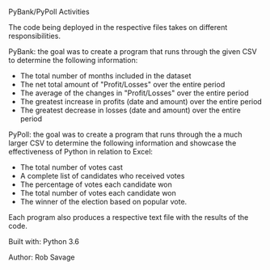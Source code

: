 PyBank/PyPoll Activities

The code being deployed in the respective files takes on different responsibilities.

PyBank: the goal was to create a program that runs through the given CSV to determine the following information:

  - The total number of months included in the dataset
  - The net total amount of "Profit/Losses" over the entire period
  - The average of the changes in "Profit/Losses" over the entire period
  - The greatest increase in profits (date and amount) over the entire period
  - The greatest decrease in losses (date and amount) over the entire period

PyPoll: the goal was to create a program that runs through the a much larger CSV to determine the following information and showcase the effectiveness of Python in relation to Excel:

  - The total number of votes cast
  - A complete list of candidates who received votes
  - The percentage of votes each candidate won
  - The total number of votes each candidate won
  - The winner of the election based on popular vote.
  
Each program also produces a respective text file with the results of the code.

Built with: Python 3.6

Author: Rob Savage

